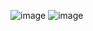 ![image](https://github.com/user-attachments/assets/1bdffe5f-cc53-4d59-9b4f-346dcf4752c4)
![image](https://github.com/user-attachments/assets/c364f5df-d7b3-40e0-8a86-0fd7d16b6987)

